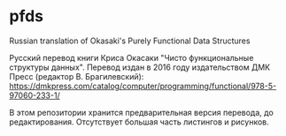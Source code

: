 pfds
====

Russian translation of Okasaki's Purely Functional Data Structures

Русский перевод книги Криса Окасаки "Чисто функциональные структуры данных".
Перевод издан в 2016 году издательством ДМК Пресс (редактор В. Брагилевский): https://dmkpress.com/catalog/computer/programming/functional/978-5-97060-233-1/

В этом репозитории хранится предварительная версия перевода, до редактирования. Отсутствует большая часть листингов и рисунков.
